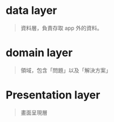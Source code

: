 # data layer

> 資料層，負責存取 app 外的資料。

# domain layer

> 領域，包含「問題」以及「解決方案」

# Presentation layer

> 畫面呈現層
